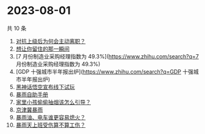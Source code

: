 # 2023-08-01

共 10 条

<!-- BEGIN -->
<!-- 最后更新时间 Tue Aug 01 2023 13:07:11 GMT+0800 (China Standard Time) -->

1. [对抗上级后为何会主动离职？](https://www.zhihu.com/search?q=对抗上级后为何会主动离职？)
1. [想让你留住的那一瞬间](https://www.zhihu.com/search?q=想让你留住的那一瞬间)
1. [7 月份制造业采购经理指数为 49.3%](https://www.zhihu.com/search?q=7
   月份制造业采购经理指数为 49.3%)
1. [GDP 十强城市半年报出炉](https://www.zhihu.com/search?q=GDP
   十强城市半年报出炉)
1. [黑神话悟空宣布线下试玩](https://www.zhihu.com/search?q=黑神话悟空宣布线下试玩)
1. [暴雨自助手册](https://www.zhihu.com/search?q=暴雨自助手册)
1. [家里小孩偷偷抽烟该怎么引导？](https://www.zhihu.com/search?q=家里小孩偷偷抽烟该怎么引导？)
1. [京津冀暴雨](https://www.zhihu.com/search?q=京津冀暴雨)
1. [暴雨油、电车谁更容易熄火？](https://www.zhihu.com/search?q=暴雨油、电车谁更容易熄火？)
1. [暴雨天上班受伤算不算工伤？](https://www.zhihu.com/search?q=暴雨天上班受伤算不算工伤？)

<!-- END -->
